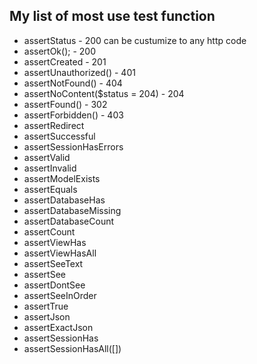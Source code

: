 ## My list of most use test function

-   assertStatus - 200 can be custumize to any http code
-   assertOk(); - 200
-   assertCreated - 201
-   assertUnauthorized() - 401
-   assertNotFound() - 404
-   assertNoContent($status = 204) - 204
-   assertFound() - 302
-   assertForbidden() - 403
-   assertRedirect
-   assertSuccessful
-   assertSessionHasErrors
-   assertValid
-   assertInvalid
-   assertModelExists
-   assertEquals
-   assertDatabaseHas
-   assertDatabaseMissing
-   assertDatabaseCount
-   assertCount
-   assertViewHas
-   assertViewHasAll
-   assertSeeText
-   assertSee
-   assertDontSee
-   assertSeeInOrder
-   assertTrue
-   assertJson
-   assertExactJson
-   assertSessionHas
-   assertSessionHasAll([])
